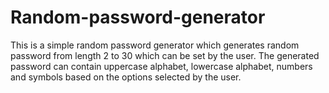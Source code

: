 # Random-password-generator
This is a simple random password generator which generates random password from length 2 to 30 which can be set by the user. The generated password can contain uppercase alphabet, lowercase alphabet, numbers and symbols based on the options selected by the user.

